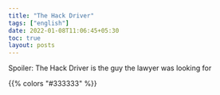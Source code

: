 ```yaml
---
title: "The Hack Driver"
tags: ["english"]
date: 2022-01-08T11:06:45+05:30
toc: true
layout: posts
---
```


Spoiler: The Hack Driver is the guy the lawyer was looking for

{{% colors "#333333" %}}
